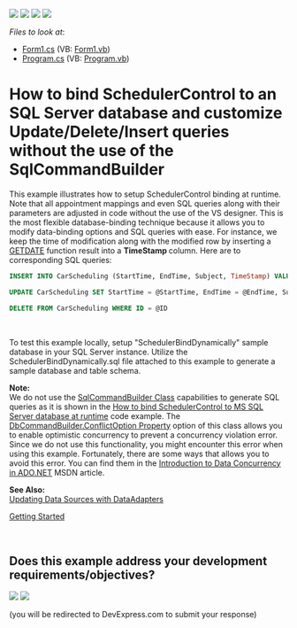<!-- default badges list -->
![](https://img.shields.io/endpoint?url=https://codecentral.devexpress.com/api/v1/VersionRange/128633773/12.1.9%2B)
[![](https://img.shields.io/badge/Open_in_DevExpress_Support_Center-FF7200?style=flat-square&logo=DevExpress&logoColor=white)](https://supportcenter.devexpress.com/ticket/details/E4436)
[![](https://img.shields.io/badge/📖_How_to_use_DevExpress_Examples-e9f6fc?style=flat-square)](https://docs.devexpress.com/GeneralInformation/403183)
[![](https://img.shields.io/badge/💬_Leave_Feedback-feecdd?style=flat-square)](#does-this-example-address-your-development-requirementsobjectives)
<!-- default badges end -->
<!-- default file list -->
*Files to look at*:

* [Form1.cs](./CS/Form1.cs) (VB: [Form1.vb](./VB/Form1.vb))
* [Program.cs](./CS/Program.cs) (VB: [Program.vb](./VB/Program.vb))
<!-- default file list end -->
# How to bind SchedulerControl to an SQL Server database and customize Update/Delete/Insert queries without the use of the SqlCommandBuilder


<p>This example illustrates how to setup SchedulerControl binding at runtime. Note that all appointment mappings and even SQL queries along with their parameters are adjusted in code without the use of the VS designer. This is the most flexible database-binding technique because it allows you to modify data-binding options and SQL queries with ease. For instance, we keep the time of modification along with the modified row by inserting a <a href="http://msdn.microsoft.com/en-us/library/ms188383.aspx"><u>GETDATE</u></a> function result into a <strong>TimeStamp </strong>column. Here are to corresponding SQL queries:</p>


```sql
INSERT INTO CarScheduling (StartTime, EndTime, Subject, TimeStamp) VALUES (@StartTime, @EndTime, @Subject, GetDate())

UPDATE CarScheduling SET StartTime = @StartTime, EndTime = @EndTime, Subject = @Subject, TimeStamp = GetDate() WHERE ID = @ID

DELETE FROM CarScheduling WHERE ID = @ID
```


<p> </p>
<p>To test this example locally, setup "SchedulerBindDynamically" sample database in your SQL Server instance. Utilize the SchedulerBindDynamically.sql file attached to this example to generate a sample database and table schema.</p>
<p><strong>Note:</strong> <br> We do not use the <a href="http://msdn.microsoft.com/en-us/library/system.data.sqlclient.sqlcommandbuilder.aspx"><u>SqlCommandBuilder Class</u></a> capabilities to generate SQL queries as it is shown in the <a href="https://www.devexpress.com/Support/Center/p/E551">How to bind SchedulerControl to MS SQL Server database at runtime</a> code example. The <a href="http://msdn.microsoft.com/en-us/library/system.data.common.dbcommandbuilder.conflictoption.aspx"><u>DbCommandBuilder.ConflictOption Property</u></a> option of this class allows you to enable optimistic concurrency to prevent a concurrency violation error. Since we do not use this functionality, you might encounter this error when using this example. Fortunately, there are some ways that allows you to avoid this error. You can find them in the <a href="http://msdn.microsoft.com/en-us/library/cs6hb8k4.aspx"><u>Introduction to Data Concurrency in ADO.NET</u></a> MSDN article.</p>
<p><strong>See Also:</strong><br> <a href="http://msdn.microsoft.com/en-us/library/33y2221y.aspx"><u>Updating Data Sources with DataAdapters</u></a></p>
<p><a href="https://documentation.devexpress.com/WindowsForms/2949/Controls-and-Libraries/Scheduler/Getting-Started">Getting Started</a></p>

<br/>


<!-- feedback -->
## Does this example address your development requirements/objectives?

[<img src="https://www.devexpress.com/support/examples/i/yes-button.svg"/>](https://www.devexpress.com/support/examples/survey.xml?utm_source=github&utm_campaign=winforms-scheduler-bind-sql-server-customize-update-delete-insert-queries&~~~was_helpful=yes) [<img src="https://www.devexpress.com/support/examples/i/no-button.svg"/>](https://www.devexpress.com/support/examples/survey.xml?utm_source=github&utm_campaign=winforms-scheduler-bind-sql-server-customize-update-delete-insert-queries&~~~was_helpful=no)

(you will be redirected to DevExpress.com to submit your response)
<!-- feedback end -->
